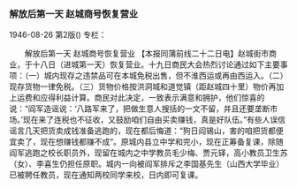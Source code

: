 ### 解放后第一天  赵城商号恢复营业

1946-08-26
第2版()
专栏：

　　解放后第一天
    赵城商号恢复营业
    【本报同蒲前线二十二日电】赵城街市商业，于十八日（进城第一天）恢复营业。十九日商民大会热烈讨论通过如下主要事项：（一）城内现存之违禁品可在本城免税出售，但不淮西运或再由西运入。（二）现存货物一律免税。（三）货物价格按洪洞城和道觉镇（距赵城四十里）物价再加上运费和应得利益计算。商民对此决定，一致表示满意和拥护，他们惊喜的说：“阎军造谣说：‘八路军来了，把做生意人搜括的一文不留，并且还要垄断市场。’现在来了连税也不征收，又鼓励咱们自由买卖赚钱，真是好队伍。”有些人误信谣言几天把货卖成钱准备逃跑的，现在都后悔道：“狗日阎锡山，害的咱把货都便宜卖了，现在想赚钱都赚不成”。原城内县立中学和完小，现在正筹备复课，除随阎军逃跑之校长职员外，现留在城内之中学教员毛少梅、贾元铎，高小教员卫生苏（女）、李喜生仍担任原职。城内一向被阎军排斥之李国基先生（山西大学毕业）已被聘任教员，现在通知两校同学来校，日内即可复课。
